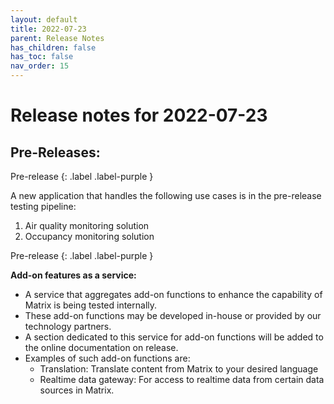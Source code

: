 ```yaml
---
layout: default
title: 2022-07-23
parent: Release Notes
has_children: false
has_toc: false
nav_order: 15
---
```


# Release notes for 2022-07-23


## Pre-Releases:

Pre-release
{: .label .label-purple }

A new application that handles the following use cases is in the pre-release testing pipeline:
1. Air quality monitoring solution
2. Occupancy monitoring solution


Pre-release
{: .label .label-purple }

**Add-on features as a service:**
- A service that aggregates add-on functions to enhance the capability of Matrix is being tested internally. 
- These add-on functions may be developed in-house or provided by our technology partners.
- A section dedicated to this service for add-on functions will be added to the online documentation on release. 
- Examples of such add-on functions are:
  - Translation: Translate content from Matrix to your desired language
  - Realtime data gateway: For access to realtime data from certain data sources in Matrix.
